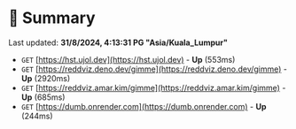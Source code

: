 # 📖 Summary
Last updated: **31/8/2024, 4:13:31 PG "Asia/Kuala_Lumpur"**

- `GET` [https://hst.ujol.dev](https://hst.ujol.dev) - **Up** (553ms)
- `GET` [https://reddviz.deno.dev/gimme](https://reddviz.deno.dev/gimme) - **Up** (2920ms)
- `GET` [https://reddviz.amar.kim/gimme](https://reddviz.amar.kim/gimme) - **Up** (685ms)
- `GET` [https://dumb.onrender.com](https://dumb.onrender.com) - **Up** (244ms)
